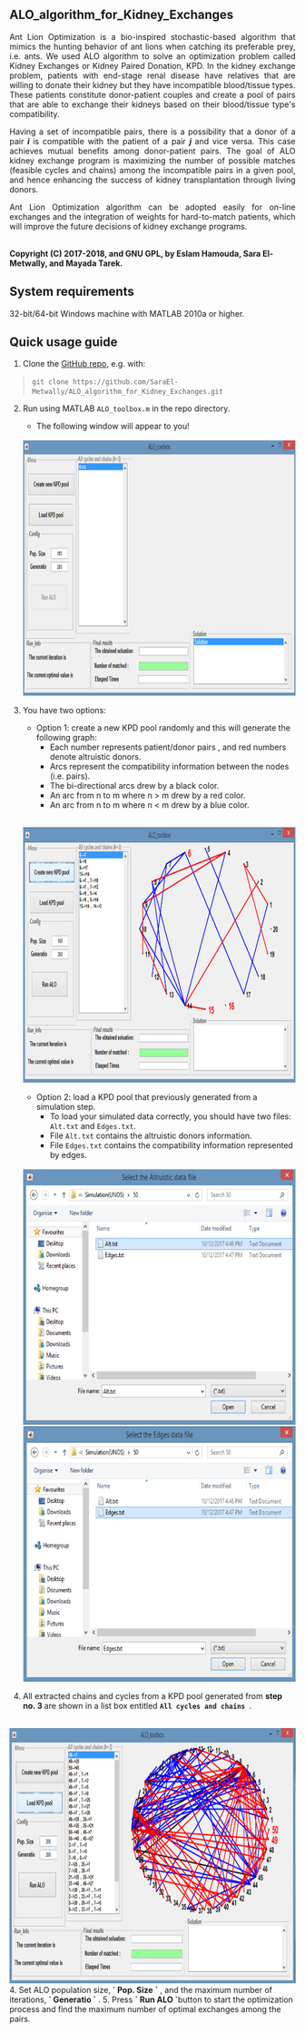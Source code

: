## ALO_algorithm_for_Kidney_Exchanges
<p align="justify">
Ant Lion Optimization is a bio-inspired stochastic-based algorithm that mimics the hunting behavior of ant lions when catching its preferable prey, i.e. ants. We used ALO algorithm to solve an optimization problem called Kidney Exchanges or Kidney Paired Donation, KPD. In the kidney exchange problem, patients with end-stage renal disease have relatives that are willing to donate their kidney but they have incompatible blood/tissue types. These patients constitute donor-patient couples and create a pool of pairs that are able to exchange their kidneys based on their blood/tissue type's compatibility.</p>

<p align="justify">
  Having a set of incompatible pairs, there is a possibility that a donor of a pair <b> <i> i </i> </b> is compatible with the patient of a pair <b> <i>j</i> </b> and vice versa. This case achieves mutual benefits among donor-patient pairs. The goal of ALO kidney exchange program is maximizing the number of possible matches (feasible cycles and chains) among the incompatible pairs in a given pool, and hence enhancing the success of kidney transplantation through living donors.</p>

<p align="justify">
Ant Lion Optimization algorithm can be adopted easily for on-line exchanges and the integration of weights for hard-to-match patients, which will improve the future decisions of kidney exchange programs.</p>
<br>
<b>Copyright (C) 2017-2018, and GNU GPL, by Eslam Hamouda, Sara El-Metwally, and Mayada Tarek.</b>

## System requirements 
32-bit/64-bit Windows machine with MATLAB 2010a or higher. 

## Quick usage guide 
1. Clone the [GitHub repo](https://github.com/SaraEl-Metwally/ALO_algorithm_for_Kidney_Exchanges), e.g. with:
> `git clone https://github.com/SaraEl-Metwally/ALO_algorithm_for_Kidney_Exchanges.git`
2. Run using MATLAB `ALO_toolbox.m` in the repo directory. 
   - The following window will appear to you!
   <br>
   <img src="https://github.com/SaraEl-Metwally/ALO_algorithm_for_Kidney_Exchanges/blob/master/Snapshots/image(1).png" class="centerImage" width="750" height="450"/>

3. You have two options:
   -  Option 1: create a new KPD pool randomly and this will generate the following graph:  
      - Each number represents patient/donor pairs , and red numbers denote altruistic donors.
      - Arcs represent the compatibility information between the nodes (i.e. pairs). 
      - The bi-directional arcs drew by a black color. 
      - An arc from n to m where n > m drew by a red color. 
      - An arc from n to m where n < m drew by a blue color.
      <br>
   <img src="https://github.com/SaraEl-Metwally/ALO_algorithm_for_Kidney_Exchanges/blob/master/Snapshots/image(2).png" class="centerImage" width="750" height="450"/> <br> 
    
    -  Option 2: load a KPD pool that previously generated from a simulation step.
       - To load your simulated data correctly, you should have two files: `Alt.txt` and `Edges.txt`. 
       -  File `Alt.txt` contains the altruistic donors information. 
       -  File `Edges.txt` contains the compatibility information represented by edges.
      
     <br>
   <img src="https://github.com/SaraEl-Metwally/ALO_algorithm_for_Kidney_Exchanges/blob/master/Snapshots/image(5).png" class="centerImage" width="750" height="450"/>
     <br> 
   <img src="https://github.com/SaraEl-Metwally/ALO_algorithm_for_Kidney_Exchanges/blob/master/Snapshots/image(6).png" class="centerImage" width="750" height="450"/> 
     <br>

4. All extracted chains and cycles from a KPD pool generated from <b> step no. 3 </b> are shown in a list box entitled <b> `All cycles and chains `</b>.
<br>
   <img src="https://github.com/SaraEl-Metwally/ALO_algorithm_for_Kidney_Exchanges/blob/master/Snapshots/image(7).png" class="centerImage" width="750" height="450"/> 
<br>
4. Set ALO population size,<b> ` Pop. Size `</b> , and the maximum number of iterations,<b> ` Generatio `</b> . 
5. Press <b> ` Run ALO `</b>button to start the optimization process and find the maximum number of optimal exchanges among the pairs.  
